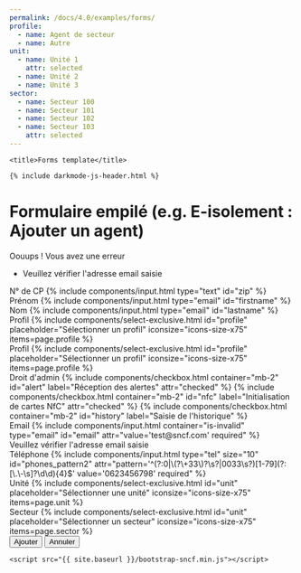 ```yaml
---
permalink: /docs/4.0/examples/forms/
profile:
  - name: Agent de secteur
  - name: Autre
unit:
  - name: Unité 1
    attr: selected
  - name: Unité 2
  - name: Unité 3
sector:
  - name: Secteur 100
  - name: Secteur 101
  - name: Secteur 102
  - name: Secteur 103
    attr: selected
---
```


<html lang="en">
  <head>
    <meta charset="utf-8">
    <meta name="viewport" content="width=device-width, initial-scale=1, shrink-to-fit=no">
    <meta name="description" content="">
    <meta name="author" content="">

    <title>Forms template</title>

    {% include darkmode-js-header.html %}
  </head>
  <body>
    <main class="container">
      <h1 class="display-1 pt-5">Formulaire empilé (e.g. E-isolement : Ajouter un agent)</h1>
      <div class="row justify-content-center pt-5 pb-5">
        <div class="col-12 col-md-7">
          <div class="form-error mb-5">
            <span class="h2 text-uppercase">Oouups ! Vous avez une erreur</span>
            <ul class="mt-1 mb-0">
              <li>Veuillez vérifier l'adresse email saisie</li>
            </ul>
          </div>
          <div class="form-group">
            <label for="zip">N° de CP</label>
            {% include components/input.html type="text" id="zip" %}
          </div>
          <div class="form-group">
            <label for="firstname">Prénom</label>
            {% include components/input.html type="email" id="firstname" %}
          </div>
          <div class="form-group">
            <label for="lastname">Nom</label>
            {% include components/input.html type="email" id="lastname" %}
          </div>
          <div class="form-group">
            <label for="profile">Profil</label>
            {% include components/select-exclusive.html id="profile" placeholder="Sélectionner un profil" iconsize="icons-size-x75" items=page.profile %}
          </div>
          <div class="form-group">
            <label for="profile">Profil</label>
            {% include components/select-exclusive.html id="profile" placeholder="Sélectionner un profil" iconsize="icons-size-x75" items=page.profile %}
          </div>
          <div class="form-group">
            <label>Droit d'admin</label>
            {% include components/checkbox.html container="mb-2" id="alert" label="Réception des alertes" attr="checked" %}
            {% include components/checkbox.html container="mb-2" id="nfc" label="Initialisation de cartes NfC" attr="checked" %}
            {% include components/checkbox.html container="mb-2" id="history" label="Saisie de l'historique" %}
          </div>
          <div class="form-group mt-2">
            <label for="email">Email</label>
            {% include components/input.html container="is-invalid" type="email" id="email" attr="value='test@sncf.com' required" %}
            <div class="invalid-feedback">
              Veuillez vérifier l'adresse email saisie
            </div>
          </div>
          <div class="form-group">
            <label for="email">Téléphone</label>
            {% include components/input.html type="tel" size="10" id="phones_pattern2" attr="pattern='^(?:0|\(?\+33\)?\s?|0033\s?)[1-79](?:[\.\-\s]?\d\d){4}$' value='0623456798' required" %}
          </div>
          <div class="form-group">
            <label for="profile">Unité</label>
            {% include components/select-exclusive.html id="unit" placeholder="Sélectionner une unité" iconsize="icons-size-x75" items=page.unit %}
          </div>
          <div class="form-group">
            <label for="profile">Secteur</label>
            {% include components/select-exclusive.html id="unit" placeholder="Sélectionner un secteur" iconsize="icons-size-x75" items=page.sector %}
          </div>
          <div class="form-group pt-2">
            <button type="button" class="btn btn-primary mr-2">Ajouter</button>
            <button type="button" class="btn btn-secondary">Annuler</button>
          </div>
        </div>
      </div>
    </main>

    <script src="{{ site.baseurl }}/bootstrap-sncf.min.js"></script>
  </body>
</html>
